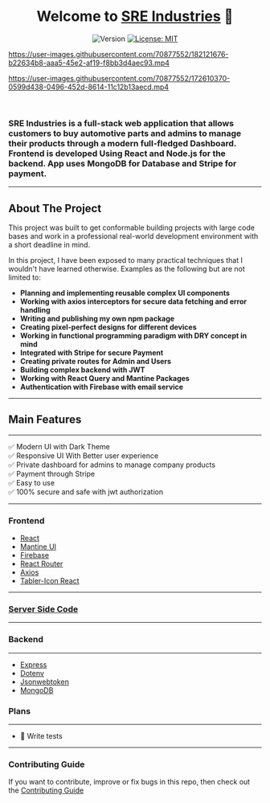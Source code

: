 <h1 align="center"> Welcome to <a href="https://sre-industries.web.app/"> SRE Industries</a> 👋</h1>

<p align="center">
  <img alt="Version" src="https://img.shields.io/badge/version-1.0.0-blue.svg?cacheSeconds=2592000" />
  <a href="#" target="_blank">
    <img alt="License: MIT" src="https://img.shields.io/badge/License-MIT-yellow.svg" />
  </a>
  </a>
</p>

https://user-images.githubusercontent.com/70877552/182121676-b22634b8-aaa5-45e2-af19-f8bb3d4aec93.mp4

https://user-images.githubusercontent.com/70877552/172610370-0599d438-0496-452d-8614-11c12b13aecd.mp4

<br/>

### SRE Industries is a full-stack web application that allows customers to buy automotive parts and admins to manage their products through a modern full-fledged Dashboard. Frontend is developed Using React and Node.js for the backend. App uses MongoDB for Database and Stripe for payment.

---

## About The Project

This project was built to get conformable building projects with large code bases and work in a professional real-world development environment with a short deadline in mind.

In this project, I have been exposed to many practical techniques that I wouldn't have learned otherwise. Examples as the following but are not limited to:

-  **Planning and implementing reusable complex UI components**
-  **Working with axios interceptors for secure data fetching and error handling**
-  **Writing and publishing my own npm package**
-  **Creating pixel-perfect designs for different devices**
-  **Working in functional programming paradigm with DRY concept in mind**
-  **Integrated with Stripe for secure Payment**
-  **Creating private routes for Admin and Users**
-  **Building complex backend with JWT**
-  **Working with React Query and Mantine Packages**
-  **Authentication with Firebase with email service**

---

## Main Features

---

✅ Modern UI with Dark Theme<br/>
✅ Responsive UI With Better user experience <br/>
✅ Private dashboard for admins to manage company products<br/>
✅ Payment through Stripe<br/>
✅ Easy to use<br/>
✅ 100% secure and safe with jwt authorization<br/>

---

### Frontend

-  [React](https://reactjs.org/)
-  [Mantine UI](https://mantine.dev/)
-  [Firebase](https://firebase.google.com/)
-  [React Router](https://reactrouter.com/)
-  [Axios](https://axios-http.com/)
-  [Tabler-Icon React](https://tabler-icons-react.vercel.app/)

---

### [Server Side Code](https://github.com/Saifurrahmanemon/SRE_Industries_server)

---

### Backend

---

-  [Express](https://expressjs.com/)
-  [Dotenv](https://www.npmjs.com/package/dotenv)
-  [Jsonwebtoken](https://jwt.io/)
-  [MongoDB](https://www.mongodb.com/)

### Plans

---

-  🧪 Write tests

---

### Contributing Guide

If you want to contribute, improve or fix bugs in this repo, then check out the [Contributing Guide](./CONTRIBUTING.md)
<br/>
